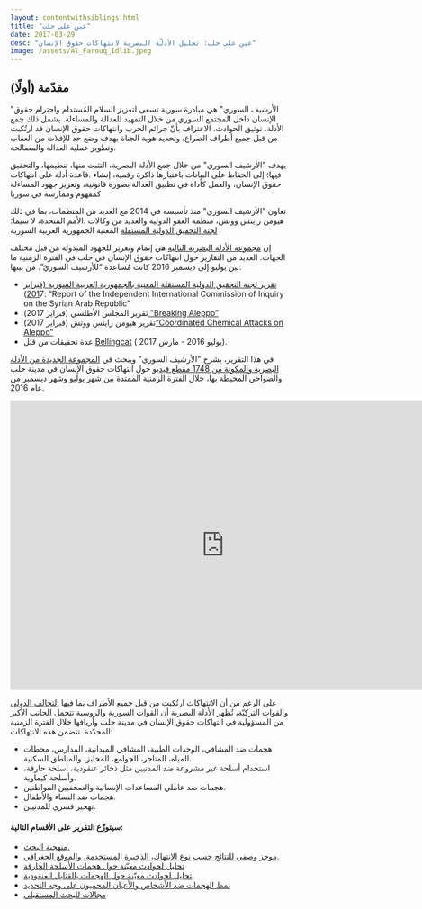 ```yaml
---
layout: contentwithsiblings.html
title: "عين على حلب"
date: 2017-03-29
desc: "عين على حلب: تحليل الأدلّة البصرية لانتهاكات حقوق الإنسان"
image: /assets/Al_Farouq_Idlib.jpeg
---
```


## (أولًا) مقدّمة

"الأرشيف السوري" هي مبادرة سورية تسعى لتعزيز السلام المُستدام واحترام حقوق الإنسان داخل المجتمع السوري من خلال التمهيد للعدالة والمساءلة. يشمل ذلك جمع الأدلة، توثيق الحوادث، الاعتراف بأنّ جرائم الحرب وانتهاكات حقوق الإنسان قد ارتُكبت من قبل جميع أطراف الصراع، وتحديد هوية الجناة بهدف وضع حد للإفلات من العقاب وتطوير عملية العدالة والمصالحة.

يهدف "الأرشيف السوري" من خلال جمع الأدلة البصرية، التثبت منها، تنظيمها، والتحقيق فيها؛ إلى الحفاظ على البيانات باعتبارها ذاكرة رقمية، إنشاء .قاعدة أدلة على انتهاكات حقوق الإنسان، والعمل كأداة في تطبيق العدالة بصورة قانونية، وتعزيز جهود المساءلة كمفهوم وممارسة في سوريا

تعاون "الأرشيف السوري" منذ تأسيسه في 2014 مع العديد من المنظمات، بما في ذلك هيومن رايتس ووتش، منظمة العفو الدولية والعديد من وكالات .الأمم المتحدة، لا سيما؛ [لجنة التحقيق الدولية المستقلة](http://www.ohchr.org/AR/HRBodies/HRC/IICISyria/Pages/IndependentInternationalCommission.aspx) المعنية الجمهورية العربية السورية

إن [مجموعة الأدلة البصرية التالية](https://syrianarchive.org/database/?type_of_violation=&location=1&startDate=01%2F07%2F2016&endDate=31%2F12%2F2016) هي إتمام وتعزيز للجهود المبذولة من قبل مختلف الجهات. العديد من التقارير حول انتهاكات حقوق الإنسان في حلب في الفترة الزمنية ما بين يوليو إلى ديسمبر  2016 كانت مُساعدة “للأرشيف السوريّ”. من بينها:

*   [تقرير لجنة التحقيق الدولية المستقلة المعنية بالجمهورية العربية السورية (فبراير 201](https://documents-dds-ny.un.org/doc/UNDOC/GEN/G17/026/64/PDF/G1702664.pdf?OpenElement)7): “Report of the Independent International Commission of Inquiry on the Syrian Arab Republic”[](https://documents-dds-ny.un.org/doc/UNDOC/GEN/G17/026/64/PDF/G1702664.pdf?OpenElement)
*   تقرير المجلس الأطلسي (فبراير 2017)[ "Breaking Aleppo”](http://www.publications.atlanticcouncil.org/breakingaleppo/wp-content/uploads/2017/02/BreakingAleppo.pdf)
*   تقرير هيومن رايتس ووتش (فبراير 2017)[“Coordinated Chemical Attacks on Aleppo”](https://www.hrw.org/news/2017/02/13/syria-coordinated-chemical-attacks-aleppo)
*   عدة تحقيقات من قبل [Bellingcat](https://www.bellingcat.com/?s=syria) ( يوليو 2016 - مارس 2017).

في هذا التقرير، يشرح "الأرشيف السوري" ويبحث في  [المجموعة الجديدة من الأدلة البصرية والمكونة من 1748 مقطع فيديو](https://syrianarchive.org/database/?type_of_violation=&location=1&startDate=01%2F07%2F2016&endDate=31%2F12%2F2016) حول انتهاكات حقوق الإنسان في مدينة حلب والضواحي المحيطة بها، خلال الفترة الزمنية الممتدة بين شهر يوليو وشهر ديسمبر من عام 2016.

<iframe allowfullscreen="" src="https://www.youtube.com/embed/Z9Lpt_Sh-U8" width="760" height="515" frameborder="0"></iframe>

على الرغم من أن الانتهاكات ارتُكبت من قبل جميع الأطراف بما فيها [التحالف الدولي](https://airwars.org/civilian-casualty-claims/) والقوات التركيّة، تُظهر الأدلة البصرية أن القوات السورية والروسية تتحمل الجانب الأكبر من المسؤولية في انتهاكات حقوق الإنسان في مدينة حلب وأريافها خلال الفترة الزمنية المحدّدة. تتضمن هذه الانتهاكات:

*   هجمات ضد المشافي، الوحدات الطبية، المشافي الميدانية، المدارس، محطات المياه، المتاجر، الجوامع، المخابز، والمناطق السكنية.
*   استخدام أسلحة غير مشروعة ضد المدنيين مثل ذخائر عنقودية، أسلحة حارقة، وأسلحة كيماوية.
*   هجمات ضد عاملي المساعدات الإنسانية والصحفيين المواطنين.
*   هجمات ضد النساء والأطفال.
*   تهجير قسري للمدنيين.

#### سيتوزّع التقرير على الأقسام التالية:

*   [منهجية البحث.](https://syrianarchive.org/p/page/visual_evidence_Aleppo_methodology/)
*   [موجز وصفي للنتائج حسب نوع الانتهاك، الذخيرة المستخدمة، والموقع الجغرافي.](https://syrianarchive.org/p/page/visual_evidence_aleppo_findings/)
*   [تحليل لحوادث معيّنة حول هجمات الأسلحة الحارقة](https://syrianarchive.org/p/page/visual_evidence_aleppo_incendiary/)
*   [تحليل لحوادث معيّنة حول الهجمات بالقنابل العنقودية](https://syrianarchive.org/p/page/visual_evidence_aleppo_cluster/)
*   [نمط الهجمات ضد الأشخاص والأعيان المحميون على وجه التحديد](https://syrianarchive.org/p/page/visual_evidence_aleppo_pattern/)
*   [مجالات للبحث المستقبلي](https://syrianarchive.org/p/page/visual_evidence_aleppo_feedback/)
